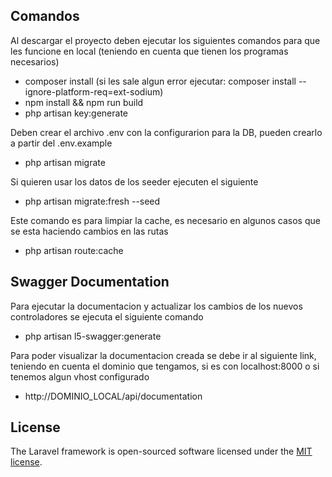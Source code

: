 ## Comandos

Al descargar el proyecto deben ejecutar los siguientes comandos para que les funcione en local (teniendo en cuenta que tienen los programas necesarios)

- composer install (si les sale algun error ejecutar: composer install --ignore-platform-req=ext-sodium)
- npm install && npm run build
- php artisan key:generate

Deben crear el archivo .env con la configurarion para la DB, pueden crearlo a partir del .env.example

- php artisan migrate

Si quieren usar los datos de los seeder ejecuten el siguiente

- php artisan migrate:fresh --seed

Este comando es para limpiar la cache, es necesario en algunos casos que se esta haciendo cambios en las rutas

- php artisan route:cache

## Swagger Documentation

Para ejecutar la documentacion y actualizar los cambios de los nuevos controladores se ejecuta el siguiente comando

- php artisan l5-swagger:generate

Para poder visualizar la documentacion creada se debe ir al siguiente link, teniendo en cuenta el dominio que tengamos, si es con localhost:8000 o si tenemos algun vhost configurado

- http://DOMINIO_LOCAL/api/documentation

## License

The Laravel framework is open-sourced software licensed under the [MIT license](https://opensource.org/licenses/MIT).
